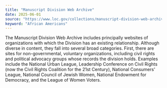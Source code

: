 ```yaml
---
title: "Manuscript Division Web Archive"
date: 2025-06-01
source: "https://www.loc.gov/collections/manuscript-division-web-archive/about-this-collection/"
keyword: "African Americans"
---
```


The Manuscript Division Web Archive includes principally websites of organizations with which the Division has an existing relationship. Although diverse in content, they fall into several broad categories. First, there are sites for non-governmental, voluntary organizations, including civil rights and political advocacy groups whose records the division holds. Examples include the National Urban League, Leadership Conference on Civil Rights (now the Civil Rights Coalition for the 21st Century), National Consumers' League, National Council of Jewish Women, National Endowment for Democracy, and the League of Women Voters.

